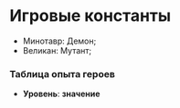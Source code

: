 # Игровые константы

* Минотавр: Демон;
* Великан: Мутант;

### Таблица опыта героев

* **Уровень**: **значение**